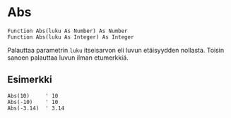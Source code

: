 <!--math-->
Abs
===

```eppabasic
Function Abs(luku As Number) As Number
Function Abs(luku As Integer) As Integer
```

Palauttaa parametrin `luku` itseisarvon eli luvun etäisyydden nollasta.
Toisin sanoen palauttaa luvun ilman etumerkkiä.

Esimerkki
---------
```eppabasic
Abs(10)     ' 10
Abs(-10)    ' 10
Abs(-3.14)  ' 3.14
```
